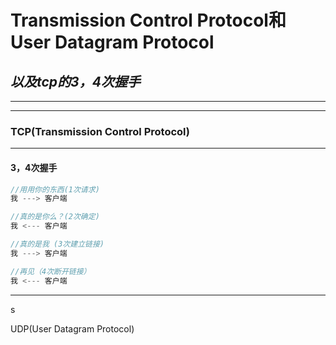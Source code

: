 # Transmission Control Protocol和User Datagram Protocol
## _以及tcp的3，4次握手_
---
---
### TCP(Transmission Control Protocol)
---
#### 3，4次握手
```java
//用用你的东西(1次请求)
我 ---> 客户端

//真的是你么？(2次确定)
我 <--- 客户端

//真的是我 (3次建立链接)
我 ---> 客户端

//再见（4次断开链接）
我 <--- 客户端
```
---
s

UDP(User Datagram Protocol)
